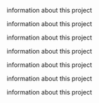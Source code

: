 information about this project

information about this project

information about this project

information about this project

information about this project

information about this project

information about this project

